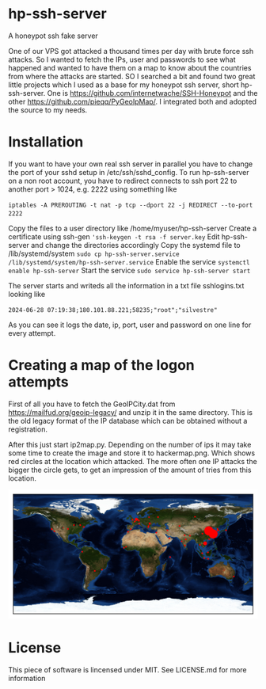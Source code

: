 # hp-ssh-server
A honeypot ssh fake server 

One of our VPS got attacked a thousand times per day with brute force ssh attacks. So I wanted to fetch the IPs, user and passwords to see what happened and wanted to have them on a map to know about the countries from where the attacks are started. SO I searched a bit and found two great little projects which I used as a base for my honeypot ssh server, short hp-ssh-server. One is https://github.com/internetwache/SSH-Honeypot and the other https://github.com/pieqq/PyGeoIpMap/. I integrated both and adopted the source to my needs.

# Installation
If you want to have your own real ssh server in parallel you have to change the port of your sshd setup in /etc/ssh/sshd_config.
To run hp-ssh-server on a non root account, you have to redirect connects to ssh port 22 to another port > 1024, e.g. 2222 using something like 

`iptables -A PREROUTING -t nat -p tcp --dport 22 -j REDIRECT --to-port 2222`

Copy the files to a user directory like /home/myuser/hp-ssh-server
Create a certificate using ssh-gen `'ssh-keygen -t rsa -f server.key`
Edit hp-ssh-server and change the directories accordingly
Copy the systemd file to /lib/systemd/system `sudo cp hp-ssh-server.service /lib/systemd/system/hp-ssh-server.service`
Enable the service `systemctl enable hp-ssh-server`
Start the service `sudo service hp-ssh-server start`

The server starts and writeds all the information in a txt file sshlogins.txt looking like

`2024-06-28 07:19:38;180.101.88.221;58235;"root";"silvestre"`

As you can see it logs the date, ip, port, user and password on one line for every attempt.


# Creating a map of the logon attempts
First of all you have to fetch the GeoIPCity.dat from https://mailfud.org/geoip-legacy/ and unzip it in the same directory.
This is the old legacy format of the IP database which can be obtained without a registration.

After this just start ip2map.py. Depending on the number of ips it may take some time to create the image and store it to hackermap.png. 
Which shows red circles at the location which attacked. The more often one IP attacks the bigger the circle gets, to get an impression of the amount of tries from this location.

![Example image created by ip2map.py](hackermap.png)

# License
This piece of software is lincensed under MIT. See LICENSE.md for more information
